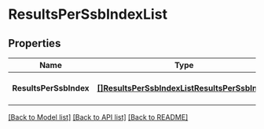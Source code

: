 # ResultsPerSsbIndexList

## Properties
Name | Type | Description | Notes
------------ | ------------- | ------------- | -------------
**ResultsPerSsbIndex** | [**[]ResultsPerSsbIndexListResultsPerSsbIndex**](ResultsPerSsbIndexList_resultsPerSsbIndex.md) |  | [optional] [default to null]

[[Back to Model list]](../README.md#documentation-for-models) [[Back to API list]](../README.md#documentation-for-api-endpoints) [[Back to README]](../README.md)



